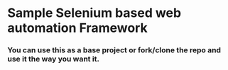 # Sample Selenium based web automation Framework
### You can use this as a base project or fork/clone the repo and use it the way you want it.
